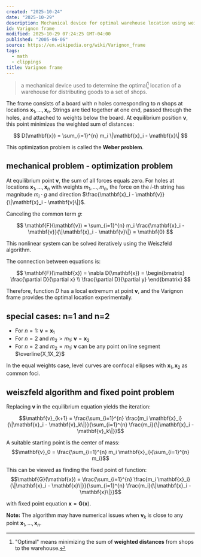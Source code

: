 ```yaml
---
created: "2025-10-24"
date: "2025-10-29"
description: Mechanical device for optimal warehouse location using weighted distances and equilibrium forces
id: Varignon frame
modified: 2025-10-29 07:24:25 GMT-04:00
published: "2005-06-06"
source: https://en.wikipedia.org/wiki/Varignon_frame
tags:
  - math
  - clippings
title: Varignon frame
---
```


> a mechanical device used to determine the optimal[^optimal] location of a warehouse for distributing goods to a set of shops.

[^optimal]: "Optimal" means minimizing the sum of **weighted distances** from shops to the warehouse.

The frame consists of a board with $n$ holes corresponding to $n$ shops at locations $\mathbf{x}_1, \ldots, \mathbf{x}_n$. Strings are tied together at one end, passed through the holes, and attached to weights below the board. At equilibrium position $\mathbf{v}$, this point minimizes the weighted sum of distances:

$$
D(\mathbf{x}) = \sum_{i=1}^{n} m_i \|\mathbf{x}_i - \mathbf{x}\|
$$

This optimization problem is called the **Weber problem**.

## mechanical problem - optimization problem

At equilibrium point $\mathbf{v}$, the sum of all forces equals zero. For holes at locations $\mathbf{x}_1, \ldots, \mathbf{x}_n$ with weights $m_1, \ldots, m_n$, the force on the $i$-th string has magnitude $m_i \cdot g$ and direction $\frac{\mathbf{x}_i - \mathbf{v}}{\|\mathbf{x}_i - \mathbf{v}\|}$.

Canceling the common term $g$:

$$
\mathbf{F}(\mathbf{v}) = \sum_{i=1}^{n} m_i \frac{\mathbf{x}_i - \mathbf{v}}{\|\mathbf{x}_i - \mathbf{v}\|} = \mathbf{0}
$$

This nonlinear system can be solved iteratively using the Weiszfeld algorithm.

The connection between equations is:

$$
\mathbf{F}(\mathbf{x}) =  \nabla D(\mathbf{x}) = \begin{bmatrix} \frac{\partial D}{\partial x} \\ \frac{\partial D}{\partial y} \end{bmatrix}
$$

Therefore, function $D$ has a local extremum at point $\mathbf{v}$, and the Varignon frame provides the optimal location experimentally.

## special cases: n=1 and n=2

- For $n = 1$: $\mathbf{v} = \mathbf{x}_1$
- For $n = 2$ and $m_2 > m_1$: $\mathbf{v} = \mathbf{x}_2$
- For $n = 2$ and $m_2 = m_1$: $\mathbf{v}$ can be any point on line segment $\overline{X_1X_2}$

In the equal weights case, level curves are confocal ellipses with $\mathbf{x}_1, \mathbf{x}_2$ as common foci.

## weiszfeld algorithm and fixed point problem

Replacing $\mathbf{v}$ in the equilibrium equation yields the iteration:

$$\mathbf{v}_{k+1} = \frac{\sum_{i=1}^{n} \frac{m_i \mathbf{x}_i}{\|\mathbf{x}_i - \mathbf{v}_k\|}}{\sum_{i=1}^{n} \frac{m_i}{\|\mathbf{x}_i - \mathbf{v}_k\|}}$$

A suitable starting point is the center of mass:
$$\mathbf{v}_0 = \frac{\sum_{i=1}^{n} m_i \mathbf{x}_i}{\sum_{i=1}^{n} m_i}$$

This can be viewed as finding the fixed point of function:
$$\mathbf{G}(\mathbf{x}) = \frac{\sum_{i=1}^{n} \frac{m_i \mathbf{x}_i}{\|\mathbf{x}_i - \mathbf{x}\|}}{\sum_{i=1}^{n} \frac{m_i}{\|\mathbf{x}_i - \mathbf{x}\|}}$$

with fixed point equation $\mathbf{x} = \mathbf{G}(\mathbf{x})$.

**Note:** The algorithm may have numerical issues when $\mathbf{v}_k$ is close to any point $\mathbf{x}_1, \ldots, \mathbf{x}_n$.
